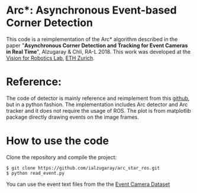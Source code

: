 # Arc*: Asynchronous Event-based Corner Detection 
This code is a reimplementation of the Arc* algorithm described in the paper  "**Asynchronous Corner Detection and Tracking for Event Cameras in Real Time**", Alzugaray & Chli, RA-L 2018. This work was developed at the [Vision for Robotics Lab](http://v4rl.ethz.ch/), [ETH Zurich](http://ethz.ch/).


# Reference:
The code of detector is mainly reference and reimplement from this [github](https://github.com/ialzugaray/arc_star_ros), but in a python fashion. The implementation includes Arc detector and Arc tracker and it does not require the usage of ROS. The plot is from matplotlib package directly drawing events on the image frames. 

# How to use the code
Clone the repository and compile the project:

    $ git clone https://github.com/ialzugaray/arc_star_ros.git
    $ python read_event.py 

You can use the event text files from the the [Event Camera Dataset](http://rpg.ifi.uzh.ch/davis_data.html)
